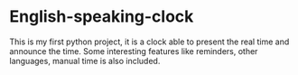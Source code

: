 # English-speaking-clock
This is my first python project, it is a clock able to present the real time and announce the time. Some interesting features like reminders, other languages, manual time is also included. 
